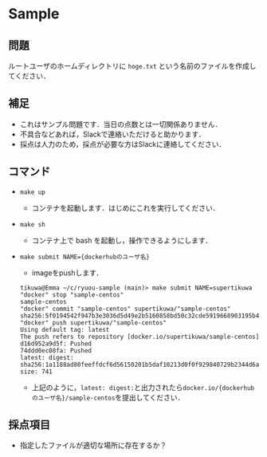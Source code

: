 # Sample

## 問題

ルートユーザのホームディレクトリに `hoge.txt` という名前のファイルを作成してください．

## 補足
- これはサンプル問題です．当日の点数とは一切関係ありません．
- 不具合などあれば，Slackで連絡いただけると助かります．
- 採点は人力のため，採点が必要な方はSlackに連絡してください．

## コマンド

- `make up`

  - コンテナを起動します．はじめにこれを実行してください．

- `make sh`
  - コンテナ上で bash を起動し，操作できるようにします．

- `make submit NAME={dockerhubのユーザ名}`
  - imageをpushします．
  ```
  tikuwa@Emma ~/c/ryuou-sample (main)> make submit NAME=supertikuwa
  "docker" stop "sample-centos"
  sample-centos
  "docker" commit "sample-centos" supertikuwa/"sample-centos"
  sha256:5f0194542f947b3e3036d5d49e2b5160858bd50c32cde5919668903195b43899
  "docker" push supertikuwa/"sample-centos"
  Using default tag: latest
  The push refers to repository [docker.io/supertikuwa/sample-centos]
  d16d952a9d5f: Pushed
  74ddd0ec08fa: Pushed
  latest: digest: sha256:1a1188ad80feeffdcf6d56150201b5daf10213d0f0f929840729b2344d6a0717 size: 741
  ```
  - 上記のように，`latest: digest:`と出力されたら`docker.io/{dockerhubのユーザ名}/sample-centos`を提出してください．


## 採点項目
- 指定したファイルが適切な場所に存在するか？
